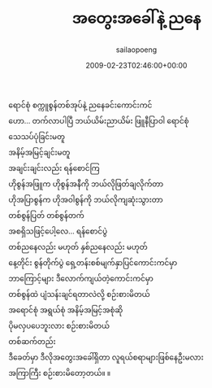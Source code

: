 ﻿---
_last_editor_used_jetpack: block-editor
_publicize_job_id: "59377191676"
_wp_old_date: "2021-06-09"
author: sailaopoeng
categories:
  - poems
date: "2009-02-23T02:46:00+00:00"
parent_post_id: null
post_id: "232"
timeline_notification: "1623214885"
title: အတွေးအခေါ်နဲ့ ညနေ
url: /2009/02/23/အတွေးအခေါ်နဲ့-ညနေ/

---
ရောင်စုံ စက္ကူစွန်တစ်အုပ်နဲ့ ညနေခင်းကောင်းကင်  
ဟော… တက်လာပါပြီ ဘယ်ယိမ်းညာယိမ်း ဖြူနီပြာဝါ ရောင်စုံ  
သေသပ်ပုံခြင်းမတူ  
အနိမ့်အမြင့်ချင်းမတူ  
အချင်းချင်းလည်း ရန်စောင်ကြ  
ဟိုစွန်အဖြူက ဟိုစွန်အနီကို ဘယ်လိုဖြတ်ချလိုက်တာ  
ဟိုအပြာစွန်က ဟိုအဝါစွန်ကို ဘယ်လိုကျဆုံးသွားတာ  
တစ်စွန်ပြတ် တစ်စွန်တက်  
အစရှိသဖြင့်ပေါ့လေ… ရန်စောင်ပွဲ  
တစ်ညနေလည်း မဟုတ် နှစ်ညနေလည်း မဟုတ်  
နေ့တိုင်း စွန်တိုက်ပွဲ ရှေ့တန်းစစ်မျက်နှာပြင်ကောင်းကင်မှာ  
ဘာကြောင့်များ ဒီလောက်ကျယ်တဲ့ကောင်းကင်မှာ  
တစ်စွန်ထဲ ပျံသန်းချင်ရတာလဲလို့ စဉ်းစားမိတယ်  
အရောင်စုံ အရွယ်စုံ အနိမ့်အမြင့်အစုံဆို  
ပိုမလှပပေဘူးလား စဉ်းစားမိတယ်  
တစ်ဆက်တည်း  
ဒီခေတ်မှာ ဒီလိုအတွေးအခေါ်ရှိတာ လူရယ်စရာများဖြစ်နေဦးမလား  
အကြာကြီး စဉ်းစားမိတော့တယ်။ ။
